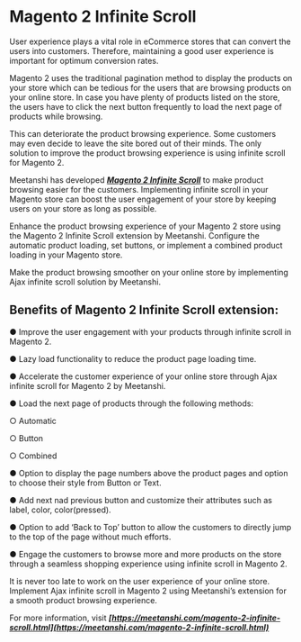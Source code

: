 # Magento 2 Infinite Scroll
User experience plays a vital role in eCommerce stores that can convert the users into customers. Therefore, maintaining a good user experience is important for optimum conversion rates.


Magento 2 uses the traditional pagination method to display the products on your store which can be tedious for the users that are browsing products on your online store. In case you have plenty of products listed on the store, the users have to click the next button frequently to load the next page of products while browsing.

This can deteriorate the product browsing experience. Some customers may even decide to leave the site bored out of their minds. The only solution to improve the product browsing experience is using infinite scroll for Magento 2.

Meetanshi has developed ***[Magento 2 Infinite Scroll](https://meetanshi.com/magento-2-infinite-scroll.html)*** to make product browsing easier for the customers. Implementing infinite scroll in your Magento store can boost the user engagement of your store by keeping users on your store as long as possible.

Enhance the product browsing experience of your Magento 2 store using the Magento 2 Infinite Scroll extension by Meetanshi. Configure the automatic product loading, set buttons, or implement a combined product loading in your Magento store.

Make the product browsing smoother on your online store by implementing Ajax infinite scroll solution by Meetanshi.

## Benefits of Magento 2 Infinite Scroll extension:

● Improve the user engagement with your products through infinite scroll in Magento 2.

● Lazy load functionality to reduce the product page loading time.

● Accelerate the customer experience of your online store through Ajax infinite scroll for Magento 2 by Meetanshi.

● Load the next page of products through the following methods:

○ Automatic

○ Button

○ Combined

● Option to display the page numbers above the product pages and option to choose their style from Button or Text.

● Add next nad previous button and customize their attributes such as label, color, color(pressed).

● Option to add ‘Back to Top’ button to allow the customers to directly jump to the top of the page without much efforts.

● Engage the customers to browse more and more products on the store through a seamless shopping experience using infinite scroll in Magento 2.

It is never too late to work on the user experience of your online store. Implement Ajax infinite scroll in Magento 2 using Meetanshi’s extension for a smooth product browsing experience.

For more information, visit ***[https://meetanshi.com/magento-2-infinite-scroll.html](https://meetanshi.com/magento-2-infinite-scroll.html)***

